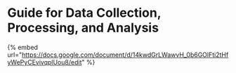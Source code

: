 # Guide for Data Collection, Processing, and Analysis

{% embed url="https://docs.google.com/document/d/14kwdGrLWawvH_0b6GOlFti2tHfyWePyCEvivqplUou8/edit" %}
